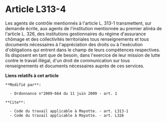 # Article L313-4

Les agents de contrôle mentionnés à l'article L. 313-1 transmettent, sur demande écrite, aux agents de l'institution
mentionnée au premier alinéa de l'article L. 326, des institutions gestionnaires du régime d'assurance chômage et des
collectivités territoriales tous renseignements et tous documents nécessaires à l'appréciation des droits ou à l'exécution
d'obligations qui entrent dans le champ de leurs compétences respectives. Ils disposent en tant que de besoin, dans
l'exercice de leur mission de lutte contre le travail illégal, d'un droit de communication sur tous renseignements et
documents nécessaires auprès de ces services.

**Liens relatifs à cet article**

	**Modifié par**:

	  - Ordonnance n°2009-664 du 11 juin 2009 - art. 1

	**Cite**:

	  - Code du travail applicable à Mayotte. - art. L313-1
	  - Code du travail applicable à Mayotte. - art. L326
